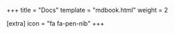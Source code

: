 +++
title = "Docs"
template = "mdbook.html"
weight = 2

[extra]
icon = "fa fa-pen-nib"
+++
<!-- This is just used for metadata, no content here will be rendered -->
